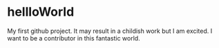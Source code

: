 # hellloWorld
My first github project. It may result in a childish work but I am excited.
I want to be a contributor in this fantastic world.
